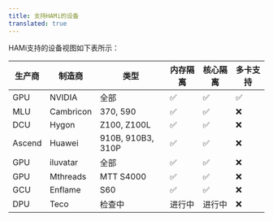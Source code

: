 ```yaml
---
title: 支持HAMi的设备
translated: true
---
```


HAMi支持的设备视图如下表所示：

| 生产商      | 制造商     | 类型        | 内存隔离       | 核心隔离       | 多卡支持         |
|-------------|------------|-------------|-----------|---------------|-------------------|
| GPU         | NVIDIA     | 全部        | ✅              | ✅            | ✅                |
| MLU         | Cambricon  | 370, 590    | ✅              | ✅            | ❌                |
| DCU         | Hygon      | Z100, Z100L | ✅              | ✅            | ❌                |
| Ascend      | Huawei     | 910B, 910B3, 310P  | ✅              | ✅            | ❌                |
| GPU         | iluvatar   | 全部        | ✅              | ✅            | ❌                |
| GPU         | Mthreads   | MTT S4000   | ✅              | ✅            | ❌                |
| GCU         | Enflame    | S60         | ✅              | ✅            | ❌                |
| DPU         | Teco       | 检查中      | 进行中         | 进行中        | ❌                |